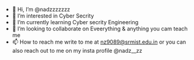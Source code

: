 - 👋 Hi, I’m @nadzzzzzzz
- 👀 I’m interested in Cyber Secrity
- 🌱 I’m currently learning Cyber secrity Engineering
- 💞️ I’m looking to collaborate on Eveerything & anything you cam teach me
- 📫 How to reach me write to me at nz9089@srmist.edu.in or you can also reach out to me on my insta profile @nadz__zz

<!---
nadzzzzzzz/nadzzzzzzz is a ✨ special ✨ repository because its `README.md` (this file) appears on your GitHub profile.
You can click the Preview link to take a look at your changes.
--->
